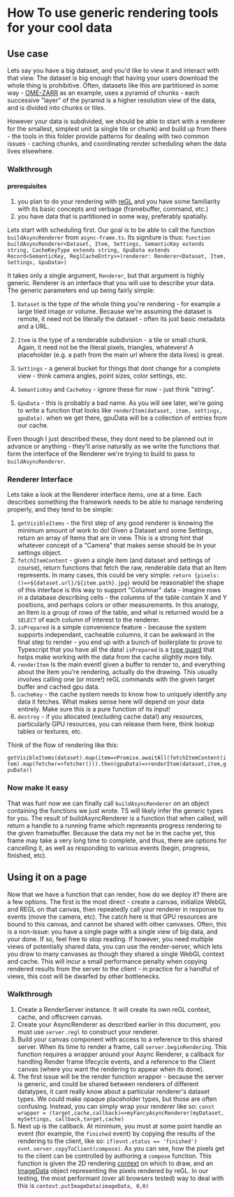 # How To use generic rendering tools for your cool data

## Use case

Lets say you have a big dataset, and you'd like to view it and interact with that view. The dataset is big enough that having your users download the whole thing is prohibitive. Often, datasets like this are partitioned in some way - [OME-ZARR](https://ngff.openmicroscopy.org/latest/) as an example, uses a pyramid of chunks - each successive "layer" of the pyramid is a higher resolution view of the data, and is divided into chunks or tiles.

However your data is subdivided, we should be able to start with a renderer for the smallest, simplest unit (a single tile or chunk) and build up from there - the tools in this folder provide patterns for dealing with two common issues - caching chunks, and coordinating render scheduling when the data lives elsewhere.

### Walkthrough

#### prerequisites

1. you plan to do your rendering with [reGL](https://github.com/regl-project/regl/tree/master) and you have some familiarity with its basic concepts and verbage (framebuffer, command, etc.)
2. you have data that is partitioned in some way, preferably spatially.

Lets start with scheduling first. Our goal is to be able to call the function `buildAsyncRenderer` from `async-frame.ts`. Its signiture is thus:
`function buildAsyncRenderer<Dataset, Item, Settings, SemanticKey extends string, CacheKeyType extends string, GpuData extends Record<SemanticKey, ReglCacheEntry>>(renderer: Renderer<Dataset, Item, Settings, GpuData>)`

It takes only a single argument, `Renderer`, but that argument is highly generic. Renderer is an interface that you will use to describe your data. The generic parameters end up being fairly simple:

1. `Dataset` is the type of the whole thing you're rendering - for example a large tiled image or volume. Because we're assuming the dataset is remote, it need not be literally the dataset - often its just basic metadata and a URL.

2. `Item` is the type of a renderable subdivision - a tile or small chunk. Again, it need not be the literal pixels, triangles, whatevers! A placeholder (e.g. a path from the main url where the data lives) is great.

3. `Settings` - a general bucket for things that dont change for a complete view - think camera angles, point sizes, color settings, etc.

4. `SemanticKey` and `CacheKey` - ignore these for now - just think "string".

5. `GpuData` - this is probably a bad name. As you will see later, we're going to write a function that looks like `renderItem(dataset, item, settings, gpuData)`. when we get there, gpuData will be a collection of entries from our cache.

Even though I just described these, they dont need to be planned out in advance or anything - they'll arise naturally as we write the functions that form the interface of the Renderer we're trying to build to pass to `buildAsyncRenderer`.

### Renderer Interface

Lets take a look at the Renderer interface items, one at a time. Each describes something the framework needs to be able to manage rendering properly, and they tend to be simple:

1. `getVisibleItems` - the first step of any good renderer is knowing the minimum amount of work to do! Given a Dataset and some Settings, return an array of Items that are in view. This is a strong hint that whatever concept of a "Camera" that makes sense should be in your settings object.
2. `fetchItemContent` - given a single item (and dataset and settings of course), return functions that fetch the raw, renderable data that an Item represents. In many cases, this could be very simple:
   `return {pixels: ()=>${dataset.url}/${item.path}.jpg}` would be reasonable! the shape of this interface is this way to support "Columnar" data - imagine rows in a database describing cells - the columns of the table contain X and Y positions, and perhaps colors or other measurements. In this analogy, an Item is a group of rows of the table, and what is returned would be a `SELECT` of each column of interest to the renderer.
3. `isPrepared` is a simple convenience feature - because the system supports independant, cacheable columns, it can be awkward in the final step to render - you end up with a bunch of boilerplate to prove to Typescript that you have all the data! `isPrepared` is a [type guard](https://www.typescriptlang.org/docs/handbook/2/narrowing.html#using-type-predicates) that helps make working with the data from the cache slightly more tidy.
4. `renderItem` Is the main event! given a buffer to render to, and everything about the Item you're rendering, actually do the drawing. This usually involves calling one (or more!) reGL commands with the given target buffer and cached gpu data.
5. `cacheKey` - the cache system needs to know how to uniquely identify any data it fetches. What makes sense here will depend on your data entirely. Make sure this is a pure function of its input!
6. `destroy` - if you allocated (excluding cache data!) any resources, particularly GPU resources, you can release them here, think lookup tables or textures, etc.

Think of the flow of rendering like this:

`getVisibleItems(dataset).map(item=>Promise.awaitAll(fetchItemContent(item).map(fetcher=>fetcher())).then(gpuData)=>renderItem(dataset,item,gpuData))`

### Now make it easy

That was fun! now we can finally call `buildAsyncRenderer` on an object containing the functions we just wrote. TS will likely infer the generic types for you. The result of buildAsyncRenderer is a function that when called, will return a handle to a running frame which represents progress rendering to the given framebuffer. Because the data my not be in the cache yet, this frame may take a very long time to complete, and thus, there are options for cancelling it, as well as responding to various events (begin, progress, finished, etc).

## Using it on a page

Now that we have a function that can render, how do we deploy it? there are a few options. The first is the most direct - create a canvas, initialize WebGL and REGL on that canvas, then repeatedly call your renderer in response to events (move the camera, etc). The catch here is that GPU resources are bound to this canvas, and cannot be shared with other canvases. Often, this is a non-issue: you have a single page with a single view of big data, and your done. If so, feel free to stop reading. If however, you need multiple views of potentially shared data, you can use the render-server, which lets you draw to many canvases as though they shared a single WebGL context and cache. This will incur a small performance penalty when copying rendered results from the server to the client - in practice for a handful of views, this cost will be dwarfed by other bottlenecks.

### Walkthrough

1. Create a RenderServer instance. It will create its own reGL context, cache, and offscreen canvas.
2. Create your AsyncRenderer as described earlier in this document, you must use `server.regl` to construct your renderer.
3. Build your canvas component with access to a reference to this shared server. When its time to render a frame, call `server.beginRendering`. This function requires a wrapper around your Async Renderer, a callback for handling Render frame lifecycle events, and a reference to the Client canvas (where you want the rendering to appear when its done).
4. The first issue will be the render function wrapper - because the server is generic, and could be shared between renderers of different datatypes, it cant really know about a particular renderer's dataset types. We could make opaque placeholder types, but those are often confusing. Instead, you can simply wrap your renderer like so:
   `const wrapper = (target,cache,callback)=>myFancyAsyncRenderer(myDataset, mySettings, callback,target,cache)`
5. Next up is the callback. At minimum, you must at some point handle an event (for example, the `finished` event) by copying the results of the rendering to the client, like so: `if(evnt.status == 'finished') evnt.server.copyToClient(compose)`. As you can see, how the pixels get to the client can be controlled by authoring a `compose` function. This function is given the 2D rendering [context](https://developer.mozilla.org/docs/Web/API/CanvasRenderingContext2D) on which to draw, and an [ImageData](https://developer.mozilla.org/docs/Web/API/ImageData) object representing the pixels rendered by reGL. In our testing, the most performant (over all browsers tested) way to deal with this is `context.putImageData(imageData, 0,0)`
